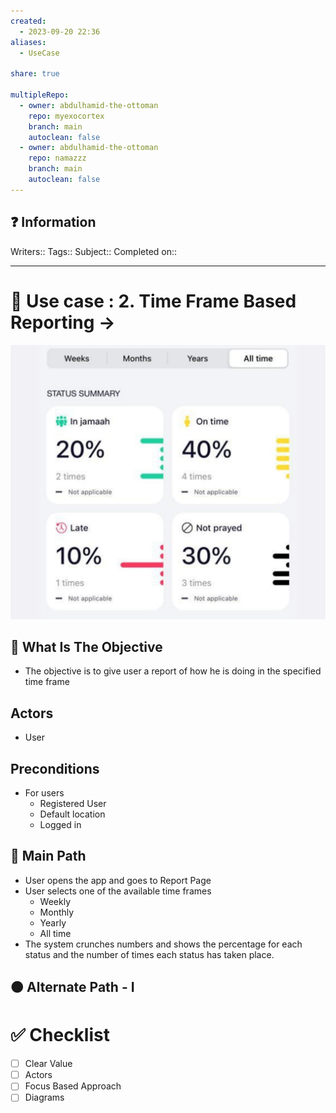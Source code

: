 ```yaml
---
created:
  - 2023-09-20 22:36
aliases:
  - UseCase

share: true

multipleRepo:
  - owner: abdulhamid-the-ottoman
    repo: myexocortex
    branch: main
    autoclean: false
  - owner: abdulhamid-the-ottoman
    repo: namazzz
    branch: main
    autoclean: false
---
```


## ❓ Information
Writers::
Tags::
Subject::
Completed on::

---
# 🔰 Use case : 2. Time Frame Based Reporting -> 
![Pasted image 20230920223800.png](./40-referenceVAULTS/Resource%20Library/Images/Pasted%20image%2020230920223800.png)
## 🎯 What Is The Objective
-  The objective is to give user a report of how he is doing in the specified time frame
## Actors 
* User
## Preconditions 
- For users
	- Registered User
	- Default location
	- Logged in
## 📃 Main Path 
* User opens the app and goes to Report Page
* User selects one of the available time frames
	* Weekly
	* Monthly
	* Yearly
	* All time
* The system crunches numbers and shows the percentage for each status  and the number of times each status has taken place.

## 🟠 Alternate Path - I
# ✅ Checklist 
- [ ] Clear Value 
- [ ] Actors
- [ ] Focus Based Approach
- [ ] Diagrams
